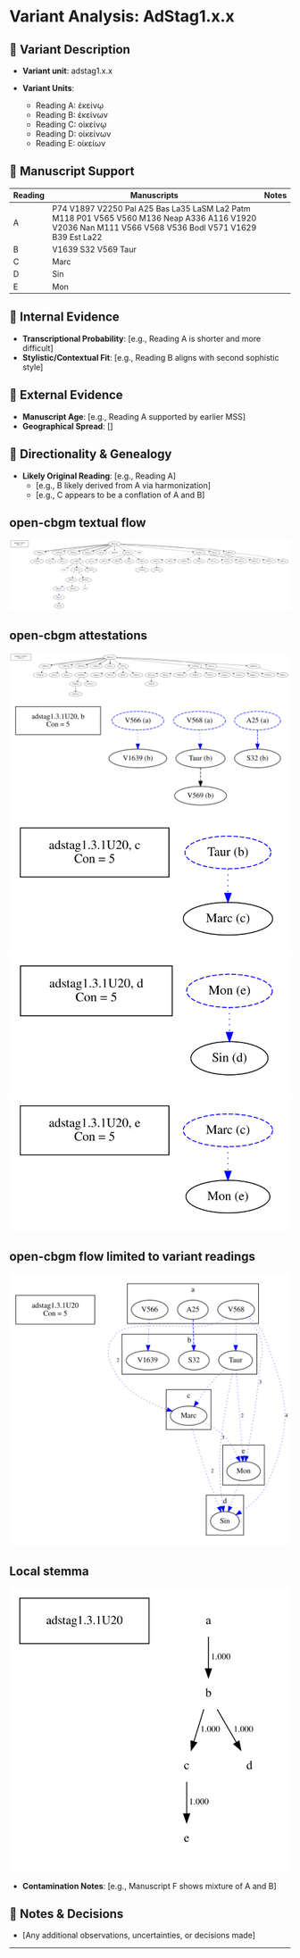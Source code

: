 # Variant Analysis: AdStag1.x.x

## 📌 Variant Description
- **Variant unit**: adstag1.x.x

- **Variant Units**: 
  - Reading A: ἐκείνῳ
  - Reading B: ἐκείνων
  - Reading C: οἰκείνῳ
  - Reading D: οἰκείνων
  - Reading E: οἰκείων

## 🧬 Manuscript Support
| Reading | Manuscripts | Notes |
|--------|-------------|-------|
| A      | P74 V1897 V2250 Pal A25 Bas La35 LaSM La2 Patm M118 P01 V565 V560 M136 Neap A336 A116 V1920 V2036 Nan M111 V566 V568 V536 Bodl V571 V1629 B39 Est La22 |  |
| B      | V1639 S32 V569 Taur |  |
| C      | Marc |  |
| D      | Sin |  |
| E      | Mon  |  |
## 🧠 Internal Evidence
- **Transcriptional Probability**: [e.g., Reading A is shorter and more difficult]
- **Stylistic/Contextual Fit**: [e.g., Reading B aligns with second sophistic style]

## 🧭 External Evidence
- **Manuscript Age**: [e.g., Reading A supported by earlier MSS]
- **Geographical Spread**: []

## 🔄 Directionality & Genealogy
- **Likely Original Reading**: [e.g., Reading A]
  - [e.g., B likely derived from A via harmonization]
  - [e.g., C appears to be a conflation of A and B]
## open-cbgm textual flow ##
![adstag1.3.1U20](flow/adstag1.3.1U20-textual-flow.svg "adstag1.3.1U20")
## open-cbgm attestations ##
![adstag1.3.1U20Ra](attestations/adstag1.3.1U20Ra-coherence-attestations.svg "adstag1.3.1U20Ra")
![adstag1.3.1U20Rb](attestations/adstag1.3.1U20Rb-coherence-attestations.svg "adstag1.3.1U20Rb")
![adstag1.3.1U20Rc](attestations/adstag1.3.1U20Rc-coherence-attestations.svg "adstag1.3.1U20Rc")
![adstag1.3.1U20Rd](attestations/adstag1.3.1U20Rd-coherence-attestations.svg "adstag1.3.1U20Rd")
![adstag1.3.1U20Re](attestations/adstag1.3.1U20Re-coherence-attestations.svg "adstag1.3.1U20Re")
## open-cbgm flow limited to variant readings ##
![adstag1.3.1U20](variants/adstag1.3.1U20-coherence-variants.svg "adstag1.3.1U20")
## Local stemma ##
![adstag1.3.1U20](local/adstag1.3.1U20-local-stemma.svg "adstag1.3.1U20")

- **Contamination Notes**: [e.g., Manuscript F shows mixture of A and B]

## 📝 Notes & Decisions
- [Any additional observations, uncertainties, or decisions made]

---